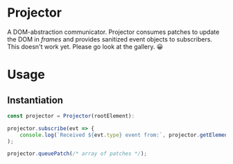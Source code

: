 # Projector

A DOM-abstraction communicator. Projector consumes patches to update the DOM in *frames* and provides sanitized event objects to subscribers.  This doesn't work yet.  Please go look at the gallery. :grinning:

# Usage

## Instantiation

```js
const projector = Projector(rootElement):

projector.subscribe(evt => {
    console.log(`Received ${evt.type} event from:`, projector.getElement(evt.target));
);

projector.queuePatch(/* array of patches */);
```
